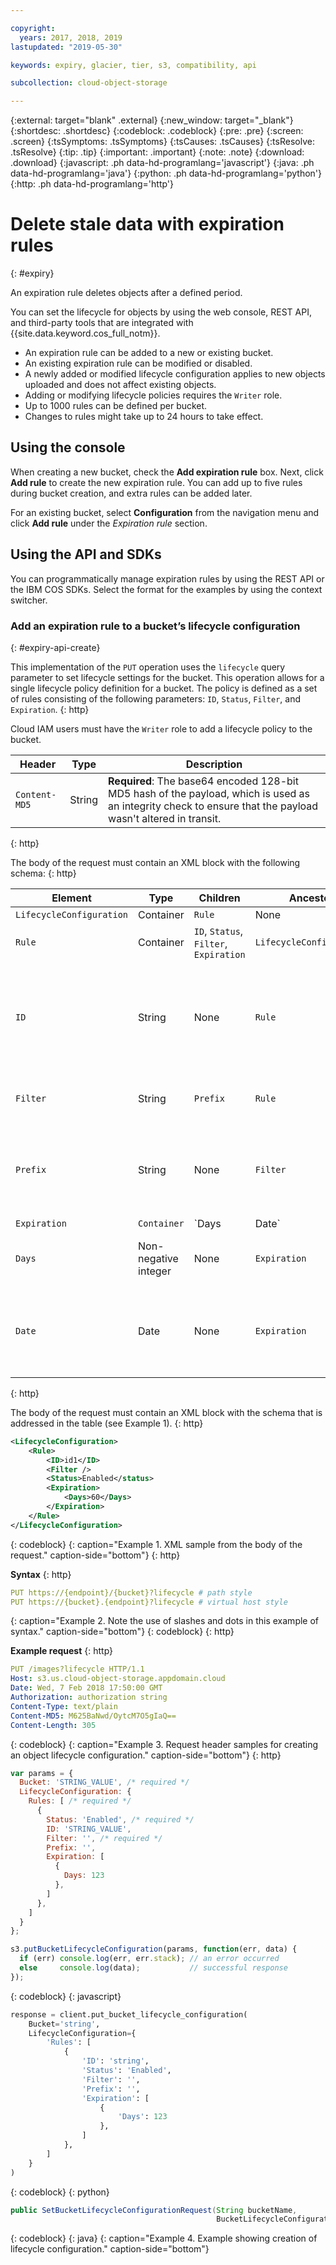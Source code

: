 ```yaml
---

copyright:
  years: 2017, 2018, 2019
lastupdated: "2019-05-30"

keywords: expiry, glacier, tier, s3, compatibility, api

subcollection: cloud-object-storage

---
```

{:external: target="blank" .external}
{:new_window: target="_blank"}
{:shortdesc: .shortdesc}
{:codeblock: .codeblock}
{:pre: .pre}
{:screen: .screen}
{:tsSymptoms: .tsSymptoms}
{:tsCauses: .tsCauses}
{:tsResolve: .tsResolve}
{:tip: .tip}
{:important: .important}
{:note: .note}
{:download: .download}
{:javascript: .ph data-hd-programlang='javascript'}
{:java: .ph data-hd-programlang='java'} 
{:python: .ph data-hd-programlang='python'} 
{:http: .ph data-hd-programlang='http'} 

# Delete stale data with expiration rules
{: #expiry}

An expiration rule deletes objects after a defined period. 

You can set the lifecycle for objects by using the web console, REST API, and third-party tools that are integrated with {{site.data.keyword.cos_full_notm}}. 

* An expiration rule can be added to a new or existing bucket.
* An existing expiration rule can be modified or disabled.
* A newly added or modified lifecycle configuration applies to new objects uploaded and does not affect existing objects.
* Adding or modifying lifecycle policies requires the `Writer` role. 
* Up to 1000 rules can be defined per bucket.
* Changes to rules might take up to 24 hours to take effect.

## Using the console

When creating a new bucket, check the **Add expiration rule** box. Next, click **Add rule** to create the new expiration rule. You can add up to five rules during bucket creation, and extra rules can be added later.

For an existing bucket, select **Configuration** from the navigation menu and click **Add rule** under the _Expiration rule_ section.

## Using the API and SDKs

You can programmatically manage expiration rules by using the REST API or the IBM COS SDKs. Select the format for the examples by using the context switcher.

### Add an expiration rule to a bucket’s lifecycle configuration
{: #expiry-api-create}

This implementation of the `PUT` operation uses the `lifecycle` query parameter to set lifecycle settings for the bucket. This operation allows for a single lifecycle policy definition for a bucket. The policy is defined as a set of rules consisting of the following parameters: `ID`, `Status`, `Filter`, and `Expiration`.
{: http}

Cloud IAM users must have the `Writer` role to add a lifecycle policy to the bucket. 

Header                    | Type   | Description
--------------------------|--------|----------------------------------------------------------------------------------------------------------------------
`Content-MD5` | String | **Required**: The base64 encoded 128-bit MD5 hash of the payload, which is used as an integrity check to ensure that the payload wasn't altered in transit.
{: http}

The body of the request must contain an XML block with the following schema:
{: http}

| Element                  | Type                 | Children                               | Ancestor                 | Constraint                                                                                 |
|--------------------------|----------------------|----------------------------------------|--------------------------|--------------------------------------------------------------------------------------------|
| `LifecycleConfiguration` | Container            | `Rule`                                 | None                     | Limit 1.                                                                                  |
| `Rule`                   | Container            | `ID`, `Status`, `Filter`, `Expiration` | `LifecycleConfiguration` | Limit 1000.                                                                                  |
| `ID`                     | String               | None                                   | `Rule`                   | Must consist of (`a-z,`A-Z0-9`) and the following symbols: `!` `_` `.` `*` `'` `(` `)` `-` |
| `Filter`                 | String               | `Prefix`                               | `Rule`                   | Must contain a `Prefix` element                                                            |
| `Prefix`                 | String               | None                                   | `Filter`                 | The rule applies to any objects with keys that match this prefix.                                                           |
| `Expiration`             | `Container`          | `Days | Date`                          | `Rule`                   | Limit 1.                                                                                  |
| `Days`                   | Non-negative integer | None                                   | `Expiration`             | Must be a value greater than 0.                                                           |
| `Date`                   | Date                 | None                                   | `Expiration`             | Must be in ISO 8601 Format and the date must be in the future.                            |
{: http}

The body of the request must contain an XML block with the schema that is addressed in the table (see Example 1).
{: http}

```xml
<LifecycleConfiguration>
	<Rule>
		<ID>id1</ID>
		<Filter />
		<Status>Enabled</status>
		<Expiration>
			<Days>60</Days>
		</Expiration>
	</Rule>
</LifecycleConfiguration>
```
{: codeblock}
{: caption="Example 1. XML sample from the body of the request." caption-side="bottom"}
{: http}

**Syntax**
{: http}

```yaml
PUT https://{endpoint}/{bucket}?lifecycle # path style
PUT https://{bucket}.{endpoint}?lifecycle # virtual host style
```
{: caption="Example 2. Note the use of slashes and dots in this example of syntax." caption-side="bottom"}
{: codeblock}
{: http}

**Example request**
{: http}

```yaml
PUT /images?lifecycle HTTP/1.1
Host: s3.us.cloud-object-storage.appdomain.cloud
Date: Wed, 7 Feb 2018 17:50:00 GMT
Authorization: authorization string
Content-Type: text/plain
Content-MD5: M625BaNwd/OytcM7O5gIaQ==
Content-Length: 305
```
{: codeblock}
{: caption="Example 3. Request header samples for creating an object lifecycle configuration." caption-side="bottom"}
{: http}

```js
var params = {
  Bucket: 'STRING_VALUE', /* required */
  LifecycleConfiguration: {
    Rules: [ /* required */
      {
        Status: 'Enabled', /* required */
        ID: 'STRING_VALUE',
        Filter: '', /* required */
        Prefix: '',
        Expiration: [
          {
            Days: 123
          },
        ]
      },
    ]
  }
};

s3.putBucketLifecycleConfiguration(params, function(err, data) {
  if (err) console.log(err, err.stack); // an error occurred
  else     console.log(data);           // successful response
});
```
{: codeblock}
{: javascript}

```py
response = client.put_bucket_lifecycle_configuration(
    Bucket='string',
    LifecycleConfiguration={
        'Rules': [
            {
                'ID': 'string',
                'Status': 'Enabled',
                'Filter': '',
                'Prefix': '',
                'Expiration': [
                    {
                        'Days': 123
                    },
                ]
            },
        ]
    }
)
```
{: codeblock}
{: python}

```java
public SetBucketLifecycleConfigurationRequest(String bucketName,
                                              BucketLifecycleConfiguration lifecycleConfiguration)
```
{: codeblock}
{: java}
{: caption="Example 4. Example showing creation of lifecycle configuration." caption-side="bottom"}

